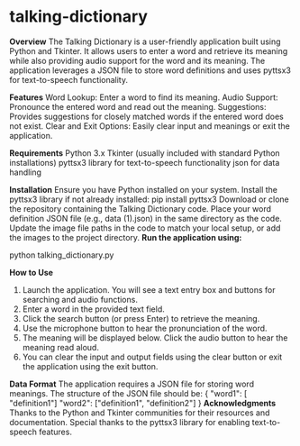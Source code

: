 # talking-dictionary

**Overview**
The Talking Dictionary is a user-friendly application built using Python and Tkinter. It allows users to enter a word and retrieve its meaning while also providing audio support for the word and its meaning. The application leverages a JSON file to store word definitions and uses pyttsx3 for text-to-speech functionality.

**Features**
Word Lookup: Enter a word to find its meaning.
Audio Support: Pronounce the entered word and read out the meaning.
Suggestions: Provides suggestions for closely matched words if the entered word does not exist.
Clear and Exit Options: Easily clear input and meanings or exit the application.

**Requirements**
Python 3.x
Tkinter (usually included with standard Python installations)
pyttsx3 library for text-to-speech functionality
json for data handling

**Installation**
Ensure you have Python installed on your system.
Install the pyttsx3 library if not already installed:
pip install pyttsx3
Download or clone the repository containing the Talking Dictionary code.
Place your word definition JSON file (e.g., data (1).json) in the same directory as the code.
Update the image file paths in the code to match your local setup, or add the images to the project directory.
**Run the application using:**

python talking_dictionary.py

**How to Use**
1. Launch the application. You will see a text entry box and buttons for searching and audio functions.
2. Enter a word in the provided text field.
3. Click the search button (or press Enter) to retrieve the meaning.
4. Use the microphone button to hear the pronunciation of the word.
5. The meaning will be displayed below. Click the audio button to hear the meaning read aloud.
6. You can clear the input and output fields using the clear button or exit the application using the exit button.

**Data Format**
The application requires a JSON file for storing word meanings. The structure of the JSON file should be:
{
    "word1": [ "definition1"]
    "word2": ["definition1", "definition2"]
}
**Acknowledgments**
Thanks to the Python and Tkinter communities for their resources and documentation.
Special thanks to the pyttsx3 library for enabling text-to-speech features.



